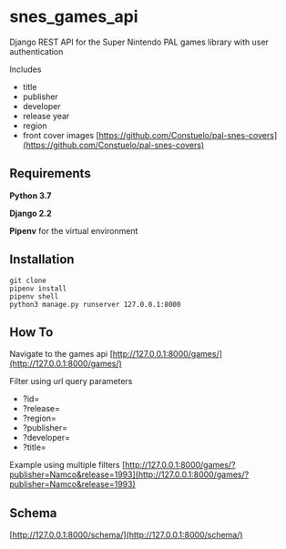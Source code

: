 # snes_games_api

Django REST API for the Super Nintendo PAL games library with user authentication

Includes

- title
- publisher
- developer
- release year
- region
- front cover images [https://github.com/Constuelo/pal-snes-covers](https://github.com/Constuelo/pal-snes-covers)

## Requirements

**Python 3.7**

**Django 2.2**

**Pipenv** for the virtual environment

## Installation

    git clone
    pipenv install
    pipenv shell
    python3 manage.py runserver 127.0.0.1:8000

## How To

Navigate to the games api [http://127.0.0.1:8000/games/](http://127.0.0.1:8000/games/)

Filter using url query parameters

- ?id=
- ?release=
- ?region=
- ?publisher=
- ?developer=
- ?title=

Example using multiple filters [http://127.0.0.1:8000/games/?publisher=Namco&release=1993](http://127.0.0.1:8000/games/?publisher=Namco&release=1993)

## Schema

[http://127.0.0.1:8000/schema/](http://127.0.0.1:8000/schema/)

